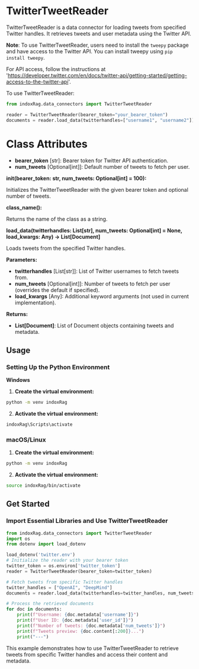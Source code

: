 # TwitterTweetReader

TwitterTweetReader is a data connector for loading tweets from specified Twitter handles. It retrieves tweets and user metadata using the Twitter API.

**Note**: To use TwitterTweetReader, users need to install the `tweepy` package and have access to the Twitter API. You can install tweepy using `pip install tweepy`.

For API access, follow the instructions at 'https://developer.twitter.com/en/docs/twitter-api/getting-started/getting-access-to-the-twitter-api'.

To use TwitterTweetReader:

```python
from indoxRag.data_connectors import TwitterTweetReader

reader = TwitterTweetReader(bearer_token="your_bearer_token")
documents = reader.load_data(twitterhandles=["username1", "username2"])
```

# Class Attributes

- **bearer_token** [str]: Bearer token for Twitter API authentication.
- **num_tweets** [Optional[int]]: Default number of tweets to fetch per user.

****init**(bearer_token: str, num_tweets: Optional[int] = 100):**

Initializes the TwitterTweetReader with the given bearer token and optional number of tweets.

**class_name():**

Returns the name of the class as a string.

**load_data(twitterhandles: List[str], num_tweets: Optional[int] = None, load_kwargs: Any) -> List[Document]**

Loads tweets from the specified Twitter handles.

**Parameters:**

- **twitterhandles** [List[str]]: List of Twitter usernames to fetch tweets from.
- **num_tweets** [Optional[int]]: Number of tweets to fetch per user (overrides the default if specified).
- **load_kwargs** [Any]: Additional keyword arguments (not used in current implementation).

**Returns:**

- **List[Document]**: List of Document objects containing tweets and metadata.

## Usage

### Setting Up the Python Environment

**Windows**

1. **Create the virtual environment:**

```bash
python -m venv indoxRag
```

2. **Activate the virtual environment:**

```bash
indoxRag\Scripts\activate
```

### macOS/Linux

1. **Create the virtual environment:**

```bash
python -m venv indoxRag
```

2. **Activate the virtual environment:**

```bash
source indoxRag/bin/activate
```

## Get Started

### Import Essential Libraries and Use TwitterTweetReader

```python
from indoxRag.data_connectors import TwitterTweetReader
import os
from dotenv import load_dotenv

load_dotenv('twitter.env')
# Initialize the reader with your bearer token
twitter_token = os.environ['twitter_token']
reader = TwitterTweetReader(bearer_token=twitter_token)

# Fetch tweets from specific Twitter handles
twitter_handles = ["OpenAI", "DeepMind"]
documents = reader.load_data(twitterhandles=twitter_handles, num_tweets=50)

# Process the retrieved documents
for doc in documents:
    print(f"Username: {doc.metadata['username']}")
    print(f"User ID: {doc.metadata['user_id']}")
    print(f"Number of tweets: {doc.metadata['num_tweets']}")
    print(f"Tweets preview: {doc.content[:200]}...")
    print("---")
```

This example demonstrates how to use TwitterTweetReader to retrieve tweets from specific Twitter handles and access their content and metadata.
